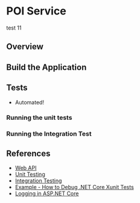 
# POI Service
test 11
## Overview

## Build the Application

## Tests
* Automated!
### Running the unit tests

### Running the Integration Test

## References

* [Web API](https://docs.microsoft.com/en-us/aspnet/core/tutorials/web-api-vsc?view=aspnetcore-2.1)
* [Unit Testing](https://docs.microsoft.com/en-us/dotnet/core/testing/unit-testing-with-dotnet-test?view=aspnetcore-2.1)
* [Integration Testing](https://docs.microsoft.com/en-us/aspnet/core/test/integration-tests?view=aspnetcore-2.1)
* [Example - How to Debug .NET Core Xunit Tests](https://github.com/nickolasacosta/dotnetcore-xunit-debugging)
* [Logging in ASP.NET Core](https://docs.microsoft.com/en-us/aspnet/core/fundamentals/logging/?view=aspnetcore-2.1&tabs=aspnetcore2x)
